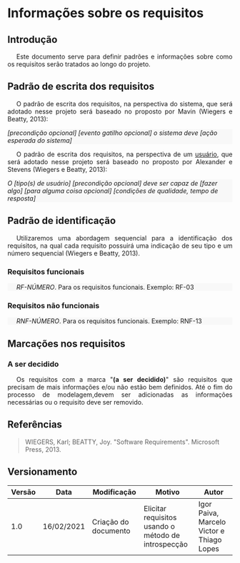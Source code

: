 # Informações sobre os requisitos

## Introdução

<p style="text-indent: 20px; text-align: justify">
Este documento serve para definir padrões e informações sobre como os requisitos serão tratados ao longo do projeto.
</p>

## Padrão de escrita dos requisitos

<p style="text-indent: 20px; text-align: justify">
O padrão de escrita dos requisitos, na perspectiva do sistema, que será adotado nesse projeto será baseado no proposto por Mavin (Wiegers e Beatty, 2013):
</p>

<div style="background: #f8f8f8">
<i>[precondição opcional] [evento gatilho opcional] o sistema deve [ação esperada do sistema]</i>
</div>

<p style="text-indent: 20px; text-align: justify">
O padrão de escrita dos requisitos, na perspectiva de um <a href="/lexico/#l1-usuario">usuário</a>, que será adotado nesse projeto será baseado no proposto por Alexander e Stevens (Wiegers e Beatty, 2013):
</p>

<div style="background: #f8f8f8">
<i>O [tipo(s) de usuário] [precondição opcional] deve ser capaz de [fazer algo] [para alguma coisa opcional] [condições de qualidade, tempo de resposta]</i>
</div>

## Padrão de identificação

<p style="text-indent: 20px; text-align: justify">
Utilizaremos uma abordagem sequencial para a identificação dos requisitos, na qual cada requisito possuirá uma indicação de seu tipo e um número sequencial (Wiegers e Beatty, 2013).
</p>

### Requisitos funcionais

<p style="text-indent: 20px; background: #f8f8f8">
<em>RF-NÚMERO</em>.  Para os requisitos funcionais. Exemplo: RF-03
</p>

### Requisitos não funcionais

<p style="text-indent: 20px; background: #f8f8f8">
<em>RNF-NÚMERO</em>.  Para os requisitos funcionais. Exemplo: RNF-13
</p>

## Marcações nos requisitos

### A ser decidido

<p style="text-indent: 20px; text-align: justify">
Os requisitos com a marca "<b>(a ser decidido)</b>" são requisitos que precisam de mais informações e/ou não estão bem definidos. Até o fim do processo de modelagem,devem ser adicionadas as informações necessárias ou o requisito deve ser removido.
</p>

## Referências

>WIEGERS, Karl; BEATTY, Joy. "Software Requirements". Microsoft Press, 2013.

## Versionamento

| Versão | Data       | Modificação               | Motivo | Autor         |
| ------ | ---------- | ------------------------- | ------ | ------------- |
|  1.0   | 16/02/2021 | Criação do documento | Elicitar requisitos usando o método de introspecção | Igor Paiva, Marcelo Victor e Thiago Lopes |
